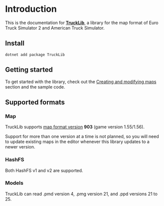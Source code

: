 # Introduction

This is the documentation for [**TruckLib**](https://github.com/sk-zk/TruckLib), a library for the map format of Euro Truck Simulator 2 and American Truck Simulator.

## Install
```
dotnet add package TruckLib
```

## Getting started
To get started with the library, check out the [Creating and modifying maps](~/docs/TruckLib.ScsMap/map-class.md) section and the sample code.

## Supported formats

### Map
TruckLib supports [map format version](https://github.com/sk-zk/map-docs/wiki/Map-format-version) **903** (game version 1.55/1.56).

Support for more than one version at a time is not planned, so you will need to update existing maps in the editor
whenever this library updates to a newer version.

### HashFS
Both HashFS v1 and v2 are supported.

### Models
TruckLib can read .pmd version 4, .pmg version 21, and .ppd versions 21 to 25.
